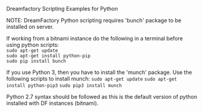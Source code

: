 Dreamfactory Scripting Examples for Python

NOTE: DreamFactory Python scripting requires 'bunch' package to be installed on server.

If working from a bitnami instance do the following in a terminal before using python scripts:  
```sudo apt-get update```  
```sudo apt-get install python-pip```  
```sudo pip install bunch```

If you use Python 3, then you have to install the 'munch' package. Use the following scripts to install munch:
```sudo apt-get update```
```sudo apt-get install python-pip3```
```sudo pip3 install munch```

Python 2.7 syntax should be followed as this is the default version of python installed with DF instances (bitnami).
